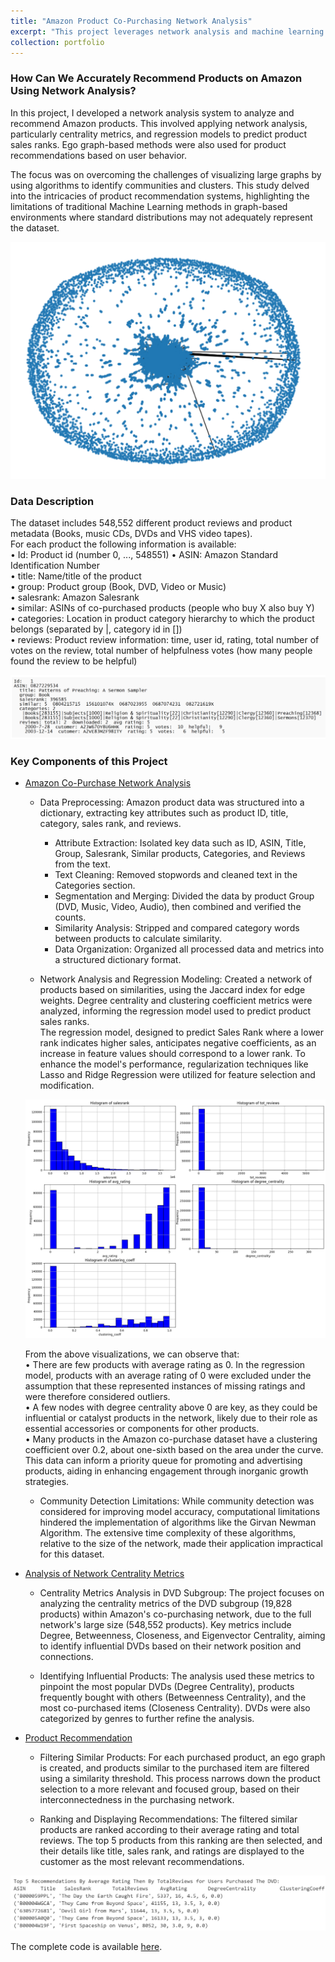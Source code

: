 ```yaml
---
title: "Amazon Product Co-Purchasing Network Analysis"
excerpt: "This project leverages network analysis and machine learning to analyze over half a million Amazon product metadata, focusing on understanding product relationships, predicting sales ranks, and provide product recommendations"
collection: portfolio
---
```


### How Can We Accurately Recommend Products on Amazon Using Network Analysis?

 In this project, I developed a network analysis system to analyze and recommend Amazon products. This involved applying network analysis, particularly centrality metrics, and regression models to predict product sales ranks. Ego graph-based methods were also used for product recommendations based on user behavior.             
 
 The focus was on overcoming the challenges of visualizing large graphs by using algorithms to identify communities and clusters. This study delved into the intricacies of product recommendation systems, highlighting the limitations of traditional Machine Learning methods in graph-based environments where standard distributions may not adequately represent the dataset.
 
![image1](/images/amazon_network.png)

### Data Description
The dataset includes 548,552 different product reviews and product metadata (Books, music CDs, DVDs and VHS video tapes).               
For each product the following information is available:                              
• Id: Product id (number 0, ..., 548551)
• ASIN: Amazon Standard Identification Number        
• title: Name/title of the product               
• group: Product group (Book, DVD, Video or Music)   
• salesrank: Amazon Salesrank              
• similar: ASINs of co-purchased products (people who buy X also buy Y)            
• categories: Location in product category hierarchy to which the product belongs (separated by |, category id in [])\
• reviews: Product review information: time, user id, rating, total number of votes on the review, total number of helpfulness votes (how many people found the review to be helpful)

![image3](/images/amazon_data.png)

### Key Components of this Project
* [Amazon Co-Purchase Network Analysis](https://github.com/srushtii-m/Amazon-product-co-purchasing-network-analysis/tree/1b1c0533d2989fe47f43e3684965f41426e173d6/Network%20Analysis)

    * Data Preprocessing: Amazon product data was structured into a dictionary, extracting key attributes such as product ID, title, category, sales rank, and reviews.
        * Attribute Extraction: Isolated key data such as ID, ASIN, Title, Group, Salesrank, Similar products, Categories, and Reviews from the text.
        * Text Cleaning: Removed stopwords and cleaned text in the Categories section.
        * Segmentation and Merging: Divided the data by product Group (DVD, Music, Video, Audio), then combined and verified the counts. 
        * Similarity Analysis: Stripped and compared category words between products to calculate similarity.
        * Data Organization: Organized all processed data and metrics into a structured dictionary format.

    * Network Analysis and Regression Modeling: Created a network of products based on similarities, using the Jaccard index for edge weights. Degree centrality and clustering coefficient metrics were analyzed, informing the regression model used to predict product sales ranks.             
    The regression model, designed to predict Sales Rank where a lower rank indicates higher sales, anticipates negative coefficients, as an increase in feature values should correspond to a lower rank. To enhance the model's performance, regularization techniques like Lasso and Ridge Regression were utilized for feature selection and modification.

    ![image4](/images/amazon_histograms.png)

    From the above visualizations, we can observe that:         
        • There are few products with average rating as 0. In the regression model, products with an average rating of 0 were excluded under the assumption that these represented instances of missing ratings and were therefore considered outliers.\
        • A few nodes with degree centrality above 0 are key, as they could be influential or catalyst products in the network, likely due to their role as essential accessories or components for other products.\
        • Many products in the Amazon co-purchase dataset have a clustering coefficient over 0.2, about one-sixth based on the area under the curve. This data can inform a priority queue for promoting and advertising products, aiding in enhancing engagement through inorganic growth strategies.

    * Community Detection Limitations: While community detection was considered for improving model accuracy, computational limitations hindered the implementation of algorithms like the Girvan Newman Algorithm. The extensive time complexity of these algorithms, relative to the size of the network, made their application impractical for this dataset.

* [Analysis of Network Centrality Metrics](https://github.com/srushtii-m/Amazon-product-co-purchasing-network-analysis/tree/1b1c0533d2989fe47f43e3684965f41426e173d6/Centrality%20Metrics)

    * Centrality Metrics Analysis in DVD Subgroup: The project focuses on analyzing the centrality metrics of the DVD subgroup (19,828 products) within Amazon's co-purchasing network, due to the full network's large size (548,552 products). Key metrics include Degree, Betweenness, Closeness, and Eigenvector Centrality, aiming to identify influential DVDs based on their network position and connections.
    
    * Identifying Influential Products: The analysis used these metrics to pinpoint the most popular DVDs (Degree Centrality), products frequently bought with others (Betweenness Centrality), and the most co-purchased items (Closeness Centrality). DVDs were also categorized by genres to further refine the analysis.



* [Product Recommendation](https://github.com/srushtii-m/Amazon-product-co-purchasing-network-analysis/tree/1b1c0533d2989fe47f43e3684965f41426e173d6/Product%20Recommendation)

    * Filtering Similar Products: For each purchased product, an ego graph is created, and products similar to the purchased item are filtered using a similarity threshold. This process narrows down the product selection to a more relevant and focused group, based on their interconnectedness in the purchasing network.

    * Ranking and Displaying Recommendations: The filtered similar products are ranked according to their average rating and total reviews. The top 5 products from this ranking are then selected, and their details like title, sales rank, and ratings are displayed to the customer as the most relevant recommendations.

![image2](/images/amazon_product_rec.png)

The complete code is available [here](https://github.com/srushtii-m/Amazon-product-co-purchasing-network-analysis/blob/main/README.md).
